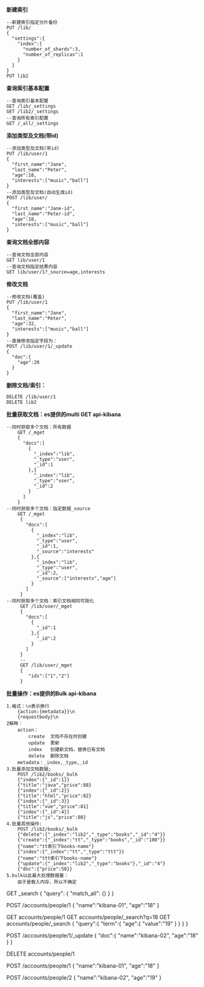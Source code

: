 
**新建索引**
 
    --新建索引指定分片备份
    PUT /lib/
    {
      "settings":{
        "index":{
          "number_of_shards":3,
          "number_of_replicas":1
        }
      }
    }
    PUT lib2
    
**查询索引基本配置**

    --查询索引基本配置
    GET /lib/_settings
    GET /lib2/_settings
    --查询所有索引配置
    GET /_all/_settings
    
**添加类型及文档(带id)**

    --添加类型及文档(带id)
    PUT /lib/user/1
    {
      "first_name":"Jane",
      "last_name":"Peter",
      "age":18,
      "interests":["music","ball"]
    }
    --添加类型及文档(自动生成id)
    POST /lib/user/
    {
      "first_name":"Jane-id",
      "last_name":"Peter-id",
      "age":18,
      "interests":["music","ball"]
    }
    
**查询文档全部内容**

    --查询文档全部内容
    GET lib/user/1
    --查询文档指定结果内容
    GET lib/user/1?_source=age,interests

**修改文档**

    --修改文档(覆盖)
    PUT /lib/user/1
    {
      "first_name":"Jane",
      "last_name":"Peter",
      "age":32,
      "interests":["music","ball"]
    }
    --直接修改指定字段为：
    POST /lib/user/1/_update
    {
      "doc":{
        "age":20
      }
    }
    
**删除文档/索引：**

    DELETE /lib/user/1
    DELETE lib2

**批量获取文档：es提供的multi GET api-kibana**
    
    --同时获取多个文档：所有数据
        GET /_mget
        {
          "docs":[
            {
              "_index":"lib",
              "_type":"user",
              "_id":1
            },{
              "_index":"lib",
              "_type":"user",
              "_id":2
            }
          ]
        }
    --同时获取多个文档：指定数据_source
        GET /_mget
         {
           "docs":[
             {
               "_index":"lib",
               "_type":"user",
               "_id":1,
               "_source":"interests"
             },{
               "_index":"lib",
               "_type":"user",
               "_id":2,
               "_source":["interests","age"]
             }
           ]
         }
    --同时获取多个文档：索引文档相同可简化
         GET /lib/user/_mget
         {
           "docs":[
             {
               "_id":1
             },{
               "_id":2
             }
           ]
         }
         --
         GET /lib/user/_mget
         {
            "ids":["1","2"]
         }

**批量操作：es提供的Bulk api-kibana**

    1.格式：\n表示换行
        {action:{metadata}}\n
        {requestbody}\n
    2解释：
        action：
            create  文档不存在时创建
            update  更新
            index   创建新文档，替换已有文档
            delete  删除文档
        metadata：_index,_type,_id
    3.批量添加文档数据;
        POST /lib2/books/_bulk
        {"index":{"_id":1}}
        {"title":"java","price":88}
        {"index":{"_id":2}}
        {"title":"html","price":82}
        {"index":{"_id":3}}
        {"title":"vue","price":81}
        {"index":{"_id":4}}
        {"title":"js","price":88}
    4.批量其他操作:
        POST /lib2/books/_bulk
        {"delete":{"_index":"lib2","_type":"books","_id":"4"}}
        {"create":{"_index":"tt","_type":"books","_id":"100"}}
        {"name":"tt索引下books-name"}
        {"index":{"_index":"tt","_type":"ttt"}}
        {"name":"ttt索引下books-name"}
        {"update":{"_index":"lib2","_type":"books"},"_id":"4"}
        {"doc":{"price":58}}
    5.bulk以此最大处理数据量：
        由于是载入内存，所以不确定

















GET _search
{
  "query": {
    "match_all": {}
  }
}

POST /accounts/people/1
{
  "name":"kibana-01",
  "age":"18"
}

GET accounts/people/1
GET accounts/people/_search?q=18
GET accounts/people/_search
{
  "query":{
    "term":{
      "age":{
        "value":"19"
      }
    }
  }
}


POST /accounts/people/1/_update
{
  "doc":{
    "name":"kibana-02",
    "age":"18"
  }
}

DELETE accounts/people/1

POST /accounts/people/1
{
  "name":"kibana-01",
  "age":"18"
}

POST /accounts/people/2
{
  "name":"kibana-02",
  "age":"19"
}